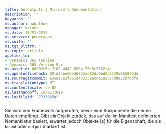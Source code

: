 ```yaml
---
title: Getoutputs | Microsoft-Dokumentation
description: ''
keywords: ''
ms.author: nabuthuk
manager: kvivek
ms.date: 10/01/2019
ms.service: powerapps
ms.suite: ''
ms.tgt_pltfrm: ''
ms.topic: article
applies_to:
- Dynamics 365 (online)
- Dynamics 365 Version 9.x
ms.assetid: 06007e6e-7c82-4842-9584-75c5c5782c4d
ms.openlocfilehash: 591d3abe66e36852ae82da0bd2c8329a08b870dd
ms.sourcegitcommit: 63ea15e2f861d43333aacda19230cd8922d7bdfd
ms.translationtype: MT
ms.contentlocale: de-DE
ms.lasthandoff: 10/01/2019
ms.locfileid: "72338250"
---
```

Sie wird von Framework aufgerufen, bevor eine Komponente die neuen Daten empfängt. Gibt ein Objekt zurück, das auf der im Manifest definierten Nomenklatur basiert, erwartet jedoch Objekte [s] für die Eigenschaft, die als `bound` oder `output` markiert ist.
